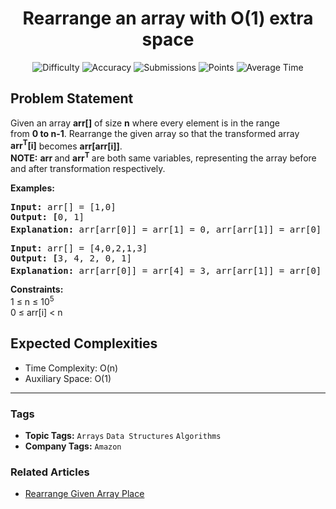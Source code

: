<h1 align="center">Rearrange an array with O(1) extra space</h1>

<p align="center">
  <img alt="Difficulty" title="Difficulty" src="https://custom-icon-badges.demolab.com/badge/Difficulty: Medium-1F222E?style=for-the-badge&logoColor=white&logo=fire"/>
  <img alt="Accuracy" title="Accuracy" src="https://custom-icon-badges.demolab.com/badge/Accuracy: 56.34%25-1F222E?style=for-the-badge&logoColor=white&logo=target"/>
  <img alt="Submissions" title="Submissions" src="https://custom-icon-badges.demolab.com/badge/Submissions: 121K+-1F222E?style=for-the-badge&logoColor=white&logo=repo"/>
  <img alt="Points" title="Points" src="https://custom-icon-badges.demolab.com/badge/Points: 4-1F222E?style=for-the-badge&logoColor=white&logo=award"/>
  <img alt="Average Time" title="Average Time" src="https://custom-icon-badges.demolab.com/badge/Average%20Time: N/A-1F222E?style=for-the-badge&logoColor=white&logo=clock"/>
</p>

## Problem Statement

Given an array <b>arr[]</b> of size <b>n</b> where every element is in the range from <b>0 to n-1</b>. Rearrange the given array so that the transformed array <b>arr<sup>T</sup>[i]</b> becomes <b>arr[arr[i]]</b>.<br><b>NOTE:</b> <b>arr </b>and <b>arr<sup>T</sup> </b>are both same variables, representing the array before and after transformation respectively.

<b>Examples:<br></b>

<pre><b>Input:</b> arr[] = [1,0]
<b>Output: [</b>0, 1]<b>
Explanation: </b>arr[arr[0]] = arr[1] = 0, arr[arr[1]] = arr[0] = 1 So, arr<sup>T</sup> becomes [0, 1]
</pre>

<pre><b>Input:</b> arr[] = [4,0,2,1,3]
<b>Output: [</b>3, 4, 2, 0, 1]<b>
Explanation: </b>arr[arr[0]] = arr[4] = 3, arr[arr[1]] = arr[0] = 4, arr[arr[2]] = arr[2] = 2, arr[arr[3]] = arr[1] = 0, arr[arr[4]] = arr[3] = 1 and so on So, arr<sup>T</sup> becomes [3, 4, 2, 0, 1]</pre>

<b>Constraints:</b><br>1 ≤ n ≤ 10<sup>5</sup><br>0 ≤ arr[i] < n

## Expected Complexities
- Time Complexity: O(n)
- Auxiliary Space: O(1)

<hr>

### Tags
- **Topic Tags:** `Arrays` `Data Structures` `Algorithms`
- **Company Tags:** `Amazon`

### Related Articles
- [Rearrange Given Array Place](https://www.geeksforgeeks.org/rearrange-given-array-place/)
